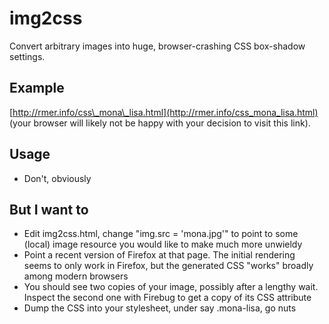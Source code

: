 img2css
=======

Convert arbitrary images into huge, browser-crashing CSS box-shadow settings.

Example
-------
[http://rmer.info/css\_mona\_lisa.html](http://rmer.info/css_mona_lisa.html) (your browser will likely not be happy with your decision to visit this link).


Usage
-----
* Don't, obviously

But I want to
-------------
* Edit img2css.html, change "img.src = 'mona.jpg'" to point to some (local) image resource you would like to make much more unwieldy
* Point a recent version of Firefox at that page. The initial rendering seems to only work in Firefox, but the generated CSS "works" broadly among modern browsers
* You should see two copies of your image, possibly after a lengthy wait. Inspect the second one with Firebug to get a copy of its CSS attribute
* Dump the CSS into your stylesheet, under say .mona-lisa, go nuts
